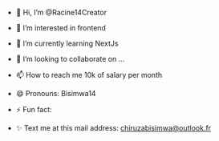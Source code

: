 - 👋 Hi, I’m @Racine14Creator
- 👀 I’m interested in frontend
- 🌱 I’m currently learning NextJs
- 💞️ I’m looking to collaborate on ...
- 📫 How to reach me 10k of salary per month
- 😄 Pronouns: Bisimwa14
- ⚡ Fun fact: <html/>

- ✨ Text me at this mail address: chiruzabisimwa@outlook.fr

<!---
Racine14Creator/Racine14Creator is a ✨ special ✨ repository because its `README.md` (this file) appears on your GitHub profile.
You can click the Preview link to take a look at your changes.
--->
